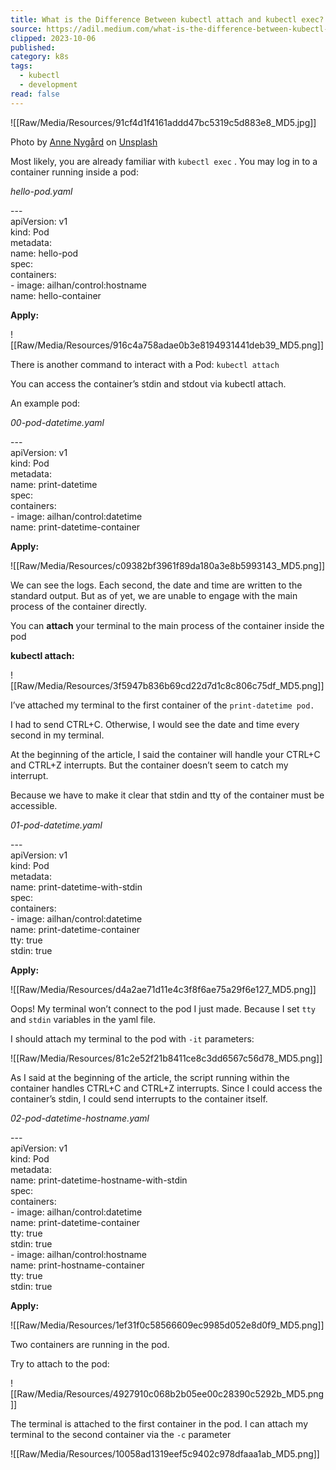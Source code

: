 ```yaml
---
title: What is the Difference Between kubectl attach and kubectl exec?
source: https://adil.medium.com/what-is-the-difference-between-kubectl-attach-and-kubectl-exec-148dab1e2aa3
clipped: 2023-10-06
published: 
category: k8s
tags:
  - kubectl
  - development
read: false
---
```


![[Raw/Media/Resources/91cf4d1f4161addd47bc5319c5d883e8_MD5.jpg]]

Photo by [Anne Nygård](https://unsplash.com/@polarmermaid?utm_source=medium&utm_medium=referral) on [Unsplash](https://unsplash.com/?utm_source=medium&utm_medium=referral)

Most likely, you are already familiar with `kubectl exec` . You may log in to a container running inside a pod:

*hello-pod.yaml*

\---  
apiVersion: v1  
kind: Pod  
metadata:  
  name: hello-pod  
spec:  
  containers:  
  \- image: ailhan/control:hostname  
    name: hello-container

**Apply:**

![[Raw/Media/Resources/916c4a758adae0b3e8194931441deb39_MD5.png]]

There is another command to interact with a Pod: `kubectl attach`

You can access the container’s stdin and stdout via kubectl attach.

An example pod:

*00-pod-datetime.yaml*

\---  
apiVersion: v1  
kind: Pod  
metadata:  
  name: print-datetime  
spec:  
  containers:  
  \- image: ailhan/control:datetime  
    name: print-datetime-container

**Apply:**

![[Raw/Media/Resources/c09382bf3961f89da180a3e8b5993143_MD5.png]]

We can see the logs. Each second, the date and time are written to the standard output. But as of yet, we are unable to engage with the main process of the container directly.

You can **attach** your terminal to the main process of the container inside the pod

**kubectl attach:**

![[Raw/Media/Resources/3f5947b836b69cd22d7d1c8c806c75df_MD5.png]]

I’ve attached my terminal to the first container of the `print-datetime pod.`

I had to send CTRL+C. Otherwise, I would see the date and time every second in my terminal.

At the beginning of the article, I said the container will handle your CTRL+C and CTRL+Z interrupts. But the container doesn’t seem to catch my interrupt.

Because we have to make it clear that stdin and tty of the container must be accessible.

*01-pod-datetime.yaml*

\---  
apiVersion: v1  
kind: Pod  
metadata:  
  name: print-datetime-with-stdin  
spec:  
  containers:  
  \- image: ailhan/control:datetime  
    name: print-datetime-container  
    tty: true  
    stdin: true

**Apply:**

![[Raw/Media/Resources/d4a2ae71d11e4c3f8f6ae75a29f6e127_MD5.png]]

Oops! My terminal won’t connect to the pod I just made. Because I set `tty` and `stdin` variables in the yaml file.

I should attach my terminal to the pod with `-it` parameters:

![[Raw/Media/Resources/81c2e52f21b8411ce8c3dd6567c56d78_MD5.png]]

As I said at the beginning of the article, the script running within the container handles CTRL+C and CTRL+Z interrupts. Since I could access the container’s stdin, I could send interrupts to the container itself.

*02-pod-datetime-hostname.yaml*

\---  
apiVersion: v1  
kind: Pod  
metadata:  
  name: print-datetime-hostname-with-stdin  
spec:  
  containers:  
  \- image: ailhan/control:datetime  
    name: print-datetime-container  
    tty: true  
    stdin: true  
  \- image: ailhan/control:hostname  
    name: print-hostname-container  
    tty: true  
    stdin: true

**Apply:**

![[Raw/Media/Resources/1ef31f0c58566609ec9985d052e8d0f9_MD5.png]]

Two containers are running in the pod.

Try to attach to the pod:

![[Raw/Media/Resources/4927910c068b2b05ee00c28390c5292b_MD5.png]]

The terminal is attached to the first container in the pod. I can attach my terminal to the second container via the `-c` parameter

![[Raw/Media/Resources/10058ad1319eef5c9402c978dfaaa1ab_MD5.png]]